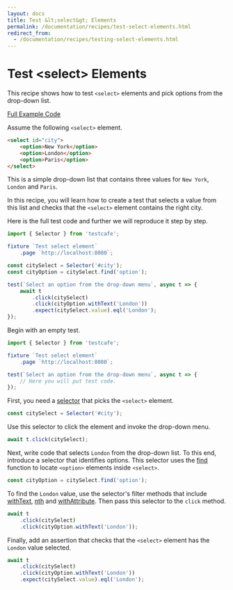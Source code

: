 ```yaml
---
layout: docs
title: Test &lt;select&gt; Elements
permalink: /documentation/recipes/test-select-elements.html
redirect_from:
  - /documentation/recipes/testing-select-elements.html
---
```

# Test \<select\> Elements

This recipe shows how to test `<select>` elements and pick options from the drop-down list.

[Full Example Code](https://github.com/DevExpress/testcafe-examples/tree/master/examples/test-select-elements)

Assume the following `<select>` element.

```html
<select id="city">
    <option>New York</option>
    <option>London</option>
    <option>Paris</option>
</select>
```

This is a simple drop-down list that contains three values for `New York`, `London` and `Paris`.

In this recipe, you will learn how to create a test that selects a value from this list
and checks that the `<select>` element contains the right city.

Here is the full test code and further we will reproduce it step by step.

```js
import { Selector } from 'testcafe';

fixture `Test select element`
    .page `http://localhost:8080`;

const citySelect = Selector('#city');
const cityOption = citySelect.find('option');

test(`Select an option from the drop-down menu`, async t => {
    await t
        .click(citySelect)
        .click(cityOption.withText('London'))
        .expect(citySelect.value).eql('London');
});
```

Begin with an empty test.

```js
import { Selector } from 'testcafe';

fixture `Test select element`
    .page `http://localhost:8080`;

test(`Select an option from the drop-down menu`, async t => {
    // Here you will put test code.
});
```

First, you need a [selector](../guides/basic-guides/select-page-elements.md) that picks the `<select>` element.

```js
const citySelect = Selector('#city');
```

Use this selector to click the element and invoke the drop-down menu.

```js
await t.click(citySelect);
```

Next, write code that selects `London` from the drop-down list. To this end, introduce a selector that identifies options.
This selector uses the [find](../reference/test-api/selector/find.md) function to locate `<option>` elements inside `<select>`.

```js
const cityOption = citySelect.find('option');
```

To find the `London` value, use the selector's filter methods that include [withText](../reference/test-api/selector/withtext.md), [nth](../reference/test-api/selector/nth.md) and
[withAttribute](../reference/test-api/selector/withattribute.md).
Then pass this selector to the `click` method.

```js
await t
    .click(citySelect)
    .click(cityOption.withText('London'));
```

Finally, add an assertion that checks that the `<select>` element has the `London` value selected.

```js
await t
    .click(citySelect)
    .click(cityOption.withText('London'))
    .expect(citySelect.value).eql('London');
```
